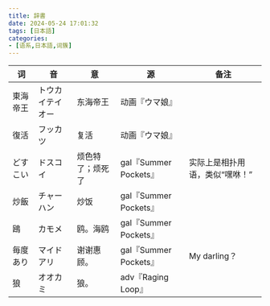 ```yaml
---
title: 辞書
date: 2024-05-24 17:01:32
tags: [日本語]
categories:
- [语系,日本語,词簇]
---
```


| 词       | 音               | 意               | 源                    | 备注                           |
| -------- | ---------------- | ---------------- | --------------------- | ------------------------------ |
| 東海帝王 | トウカイテイオー | 东海帝王         | 动画『ウマ娘』        |                                |
| 復活     | フッカツ         | 复活             | 动画『ウマ娘』        |                                |
| どすこい | ドスコイ         | 烦色特了；烦死了 | gal『Summer Pockets』 | 实际上是相扑用语，类似“嘿咻！” |
| 炒飯     | チャーハン       | 炒饭             | gal『Summer Pockets』 |                                |
| 鴎       | カモメ           | 鸥。海鸥         | gal『Summer Pockets』 |                                |
| 毎度あり | マイドアリ       | 谢谢惠顾。       | gal『Summer Pockets』 | My darling？                   |
| 狼       | オオカミ         | 狼。             | adv『Raging Loop』    |                                |

